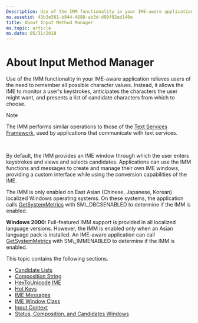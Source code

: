 ```yaml
---
Description: Use of the IMM functionality in your IME-aware application relieves users of the need to remember all possible character values.
ms.assetid: 43b3e561-b844-4688-ab3d-d99f92ed140e
title: About Input Method Manager
ms.topic: article
ms.date: 05/31/2018
---
```


# About Input Method Manager

Use of the IMM functionality in your IME-aware application relieves users of the need to remember all possible character values. Instead, it allows the IME to monitor a user's keystrokes, anticipates the characters the user might want, and presents a list of candidate characters from which to choose.

> [!Note]  
> The IMM performs similar operations to those of the [Text Services Framework](https://msdn.microsoft.com/library/ms629032(v=VS.85).aspx), used by applications that communicate with text services.

 

By default, the IMM provides an IME window through which the user enters keystrokes and views and selects candidates. Applications can use the IMM functions and messages to create and manage their own IME windows, providing a custom interface while using the conversion capabilities of the IME.

The IMM is only enabled on East Asian (Chinese, Japanese, Korean) localized Windows operating systems. On these systems, the application calls [GetSystemMetrics](https://msdn.microsoft.com/library/ms724385(v=VS.85).aspx) with SM\_DBCSENABLED to determine if the IMM is enabled.

**Windows 2000:** Full-featured IMM support is provided in all localized language versions. However, the IMM is enabled only when an Asian language pack is installed. An IME-aware application can call [GetSystemMetrics](https://msdn.microsoft.com/library/ms724385(v=VS.85).aspx) with SM\_IMMENABLED to determine if the IMM is enabled.

This topic contains the following sections.

-   [Candidate Lists](candidate-lists.md)
-   [Composition String](composition-string.md)
-   [HexToUnicode IME](hextounicode-ime.md)
-   [Hot Keys](hot-keys.md)
-   [IME Messages](ime-messages.md)
-   [IME Window Class](ime-window-class.md)
-   [Input Context](input-context.md)
-   [Status, Composition, and Candidates Windows](status--composition--and-candidates-windows.md)

 

 



